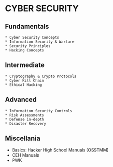 # CYBER SECURITY

## Fundamentals
	* Cyber Security Concepts
	* Information Security & Warfare
	* Security Principles
	* Hacking Concepts

## Intermediate
	* Cryptography & Crypto Protocols
	* Cyber Kill Chain
	* Ethical Hacking

## Advanced
	* Information Security Controls
	* Risk Assessments
	* Defense in-depth
	* Disaster Recovery

## Miscellania
* Basics: Hacker High School Manuals (OSSTMM)
* CEH Manuals
* PWK